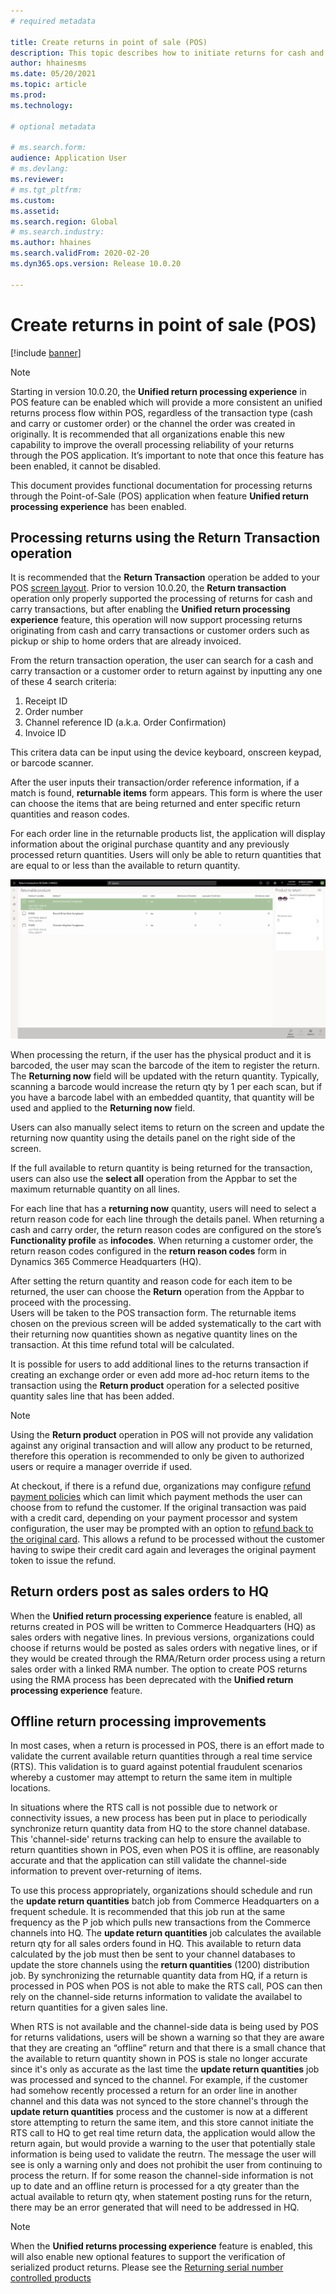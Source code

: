 ```yaml
---
# required metadata

title: Create returns in point of sale (POS)
description: This topic describes how to initiate returns for cash and carry or customers orders in the Dynamics 365 Commerce point of sale (POS) application
author: hhainesms
ms.date: 05/20/2021
ms.topic: article
ms.prod: 
ms.technology: 

# optional metadata

# ms.search.form: 
audience: Application User
# ms.devlang: 
ms.reviewer: 
# ms.tgt_pltfrm: 
ms.custom: 
ms.assetid: 
ms.search.region: Global
# ms.search.industry: 
ms.author: hhaines
ms.search.validFrom: 2020-02-20
ms.dyn365.ops.version: Release 10.0.20

---
```


# Create returns in point of sale (POS)

[!include [banner](includes/banner.md)]

> [!NOTE]
> Starting in version 10.0.20, the **Unified return processing experience** in POS feature can be enabled which will provide a more consistent an unified returns process flow within POS, regardless of the transaction type (cash and carry or customer order) or the channel the order was created in originally.  It is recommended that all organizations enable this new capability to improve the overall processing reliability of your returns through the POS application.  It’s important to note that once this feature has been enabled, it cannot be disabled.

This document provides functional documentation for processing returns through the Point-of-Sale (POS) application when feature **Unified return processing experience** has been enabled.

## Processing returns using the Return Transaction operation
It is recommended that the **Return Transaction** operation be added to your POS [screen layout](pos-screen-layouts.md). Prior to version 10.0.20, the **Return transaction** operation only properly supported the processing of returns for cash and carry transactions, but after enabling the **Unified return processing experience** feature, this operation will now support processing returns originating from cash and carry transactions or customer orders such as pickup or ship to home orders that are already invoiced.

From the return transaction operation, the user can search for a cash and carry transaction or a customer order to return against by inputting any one of these 4 search criteria:

1.	Receipt ID
2.	Order number
3.	Channel reference ID (a.k.a. Order Confirmation)
4.	Invoice ID

This critera data can be input using the device keyboard, onscreen keypad, or barcode scanner.

After the user inputs their transaction/order reference information, if a match is found, **returnable items** form appears.  This form is where the user can choose the items that are being returned and enter specific return quantities and reason codes. 

For each order line in the returnable products list, the application will display information about the original purchase quantity and any previously processed return quantities. Users will only be able to return quantities that are equal to or less than the available to return quantity.

![Returnable products list](media/returnslist.png)

When processing the return, if the user has the physical product and it is barcoded, the user may scan the barcode of the item to register the return.  The **Returning now** field will be updated with the return quantity.  Typically, scanning a barcode would increase the return qty by 1 per each scan, but if you have a barcode label with an embedded quantity, that quantity will be used and applied to the **Returning now** field. 

Users can also manually select items to return on the screen and update the returning now quantity using the details panel on the right side of the screen.  

If the full available to return quantity is being returned for the transaction, users can also use the **select all** operation from the Appbar to set the maximum returnable quantity on all lines.

For each line that has a **returning now** quantity, users will need to select a return reason code for each line through the details panel.  When returning a cash and carry order, the return reason codes are configured on the store’s **Functionality profile** as **infocodes**.   When returning a customer order, the return reason codes configured in the **return reason codes** form in Dynamics 365 Commerce Headquarters (HQ).

After setting the return quantity and reason code for each item to be returned, the user can choose the **Return** operation from the Appbar to proceed with the processing.  
Users will be taken to the POS transaction form.  The returnable items chosen on the previous screen will be added systematically to the cart with their returning now quantities shown as negative quantity lines on the transaction.  At this time refund total will be calculated. 

It is possible for users to add additional lines to the returns transaction if creating an exchange order or even add more ad-hoc return items to the transaction using the **Return product** operation for a selected positive quantity sales line that has been added.   

> [!NOTE]
> Using the **Return product** operation in POS will not provide any validation against any original transaction and will allow any product to be returned, therefore this operation is recommended to only be given to authorized users or require a manager override if used.

At checkout, if there is a refund due, organizations may configure [refund payment policies](refund_policy_returns.md) which can limit which payment methods the user can choose from to refund the customer.    If the original transaction was paid with a credit card, depending on your payment processor and system configuration, the user may be prompted with an option to [refund back to the original card](linked-refunds.md).  This allows a refund to be processed without the customer having to swipe their credit card again and leverages the original payment token to issue the refund.

## Return orders post as sales orders to HQ
When the **Unified return processing experience** feature is enabled, all returns created in POS will be written to Commerce Headquarters (HQ) as sales orders with negative lines.  In previous versions, organizations could choose if returns would be posted as sales orders with negative lines, or if they would be created through the RMA/Return order process using a return sales order with a linked RMA number. The option to create POS returns using the RMA process has been deprecated with the **Unified return processing experience** feature.

## Offline return processing improvements
In most cases, when a return is processed in POS, there is an effort made to validate the current available return quantities through a real time service (RTS). This validation is to guard against potential fraudulent scenarios whereby a customer may attempt to return the same item in multiple locations.

In situations where the RTS call is not possible due to network or connectivity issues, a new process has been put in place to periodically synchronize return quantity data from HQ to the store channel database. This 'channel-side' returns tracking can help to ensure the available to return quantities shown in POS, even when POS it is offline, are reasonably accurate and that the application can still validate the channel-side information to prevent over-returning of items.

To use this process appropriately, organizations should schedule and run the **update return quantities** batch job from Commerce Headquarters on a frequent schedule. It is recommended that this job run at the same frequency as the P job which pulls new transactions from the Commerce channels into HQ.  The **update return quantities** job calculates the available return qty for all sales orders found in HQ.   This available to return data calculated by the job must then be sent to your channel databases to update the store channels using the **return quantities** (1200) distribution job.   By synchronizing the returnable quantity data from HQ, if a return is processed in POS when POS is not able to make the RTS call, POS can then rely on the channel-side returns information to validate the availabel to return quantities for a given sales line.  

When RTS is not available and the channel-side data is being used by POS for returns validations, users will be shown a warning so that they are aware that they are creating an “offline” return and that there is a small chance that the available to return quantity shown in POS is stale no longer accurate since it's only as accurate as the last time the **update return quantities** job was processed and synced to the channel.  For example, if the customer had somehow recently processed a return for an order line in another channel and this data was not synced to the store channel's through the **update return quantities** process and the customer is now at a different store attempting to return the same item, and this store cannot initiate the RTS call to HQ to get real time return data, the application would allow the return again, but would provide a warning to the user that potentially stale information is being used to validate the reutrn.  The message the user will see is only a warning only and does not prohibit the user from continuing to process the return.   If for some reason the channel-side information is not up to date and an offline return is processed for a qty greater than the actual available to return qty, when statement posting runs for the return, there may be an error generated that will need to be addressed in HQ.

> [!NOTE]
> When the **Unified returns processing experience** feature is enabled, this will also enable new optional features to support the verification of serialized product returns.  Please see the [Returning serial number controlled products](POS-serial-returns.md)

